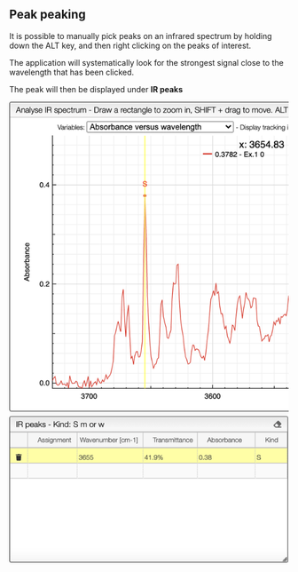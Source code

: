 ## Peak peaking

It is possible to manually pick peaks on an infrared spectrum by holding down the ALT key, and then right clicking on the peaks of interest.

The application will systematically look for the strongest signal close to the wavelength that has been clicked. 

The peak will then be displayed under __IR peaks__

<img src="peakpick.png">